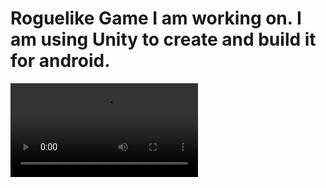 # Roguelike Game I am working on. I am using Unity to create and build it for android.
<video controls src="video1.mp4" title="Title"></video>